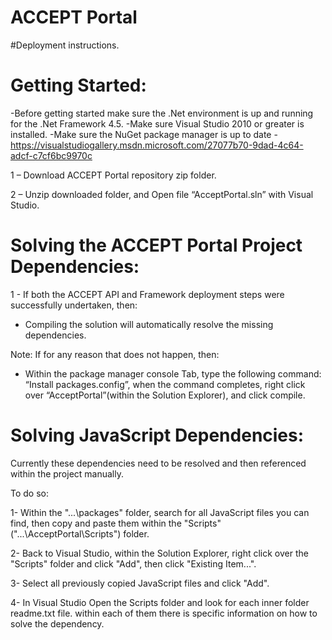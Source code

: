 ACCEPT Portal
=============================

#Deployment instructions. 

Getting Started:
================

-Before getting started make sure the .Net environment is up and running for the .Net Framework 4.5.
-Make sure Visual Studio 2010 or greater is installed.
-Make sure the NuGet package manager is up to date - https://visualstudiogallery.msdn.microsoft.com/27077b70-9dad-4c64-adcf-c7cf6bc9970c

1 – Download ACCEPT Portal repository zip folder.

2 – Unzip downloaded folder, and Open file “AcceptPortal.sln” with Visual Studio.


Solving the ACCEPT Portal Project Dependencies:
==================================================

1 - If both the ACCEPT API and Framework deployment steps were successfully undertaken, then:

- Compiling the solution will automatically resolve the missing dependencies.

Note: If for any reason that does not happen, then:

- Within the package manager console Tab, type the following command: “Install packages.config”, when the command completes, right click over “AcceptPortal”(within the Solution Explorer), and click compile.

Solving JavaScript Dependencies:
================================

Currently these dependencies need to be resolved and then referenced within the project manually.

To do so:

1- Within the "...\packages" folder, search for all JavaScript files you can find, then copy and paste them within the "Scripts"("...\AcceptPortal\Scripts") folder.

2- Back to Visual Studio, within the Solution Explorer, right click over the "Scripts" folder and click "Add", then click "Existing Item...".

3- Select all previously copied JavaScript files and click "Add".

4- In Visual Studio Open the Scripts folder and look for each inner folder readme.txt file. within each of them there is specific information on how to solve the dependency.    
 
